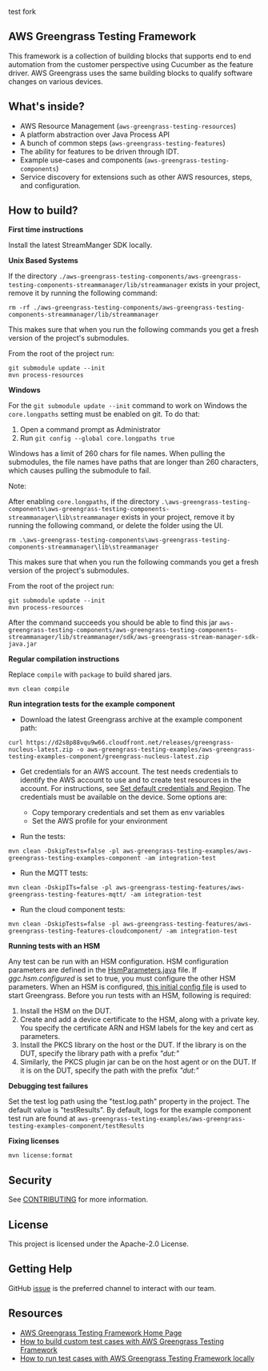 test fork
## AWS Greengrass Testing Framework

This framework is a collection of building blocks
that supports end to end automation from the customer
perspective using Cucumber as the feature driver. AWS Greengrass uses the same building
blocks to qualify software changes on various devices.

## What's inside?

- AWS Resource Management (`aws-greengrass-testing-resources`)
- A platform abstraction over Java Process API
- A bunch of common steps (`aws-greengrass-testing-features`)
- The ability for features to be driven through IDT.
- Example use-cases and components (`aws-greengrass-testing-components`)
- Service discovery for extensions such as other AWS resources, steps, and configuration.

## How to build?

__First time instructions__

Install the latest StreamManger SDK locally.


**Unix Based Systems**

If the directory `./aws-greengrass-testing-components/aws-greengrass-testing-components-streammanager/lib/streammanager` exists in your project, remove it by running the following command:

```
rm -rf ./aws-greengrass-testing-components/aws-greengrass-testing-components-streammanager/lib/streammanager
```

This makes sure that when you run the following commands you get a fresh version of the project's submodules.


From the root of the project run:

```
git submodule update --init
mvn process-resources
```

**Windows**

For the `git submodule update --init` command to work on Windows the `core.longpaths` setting
must be enabled on git. To do that:

1. Open a command prompt as Administrator
2. Run `git config --global core.longpaths true`

Windows has a limit of 260 chars for file names. When pulling the submodules,
the file names have paths that are longer than 260 characters, which causes pulling the submodule to fail.

Note:

After enabling `core.longpaths`, if the directory `.\aws-greengrass-testing-components\aws-greengrass-testing-components-streammanager\lib\streammanager`  exists in your project, remove it by running the following command, or delete the folder using the UI.

```
rm .\aws-greengrass-testing-components\aws-greengrass-testing-components-streammanager\lib\streammanager
```

This makes sure that when you run the following commands you get a fresh version of the project's submodules.

From the root of the project run:


```
git submodule update --init
mvn process-resources
```

After the command succeeds you should be able to find this jar
`aws-greengrass-testing-components/aws-greengrass-testing-components-streammanager/lib/streammanager/sdk/aws-greengrass-stream-manager-sdk-java.jar`


__Regular compilation instructions__

Replace `compile` with `package` to build shared jars.

```
mvn clean compile
```

__Run integration tests for the example component__

- Download the latest Greengrass archive at the example component path:
```
curl https://d2s8p88vqu9w66.cloudfront.net/releases/greengrass-nucleus-latest.zip -o aws-greengrass-testing-examples/aws-greengrass-testing-examples-component/greengrass-nucleus-latest.zip
```

- Get credentials for an AWS account. The test needs credentials to identify the AWS account to use and to create
  test resources in the account. For instructions, see [Set default credentials and Region](https://docs.aws.amazon.com/sdk-for-java/latest/developer-guide/setup.html#setup-credentials). The credentials must be available on the device. Some options are:
  - Copy temporary credentials and set them as env variables
  - Set the AWS profile for your environment

- Run the tests:
```
mvn clean -DskipTests=false -pl aws-greengrass-testing-examples/aws-greengrass-testing-examples-component -am integration-test
```

- Run the MQTT tests:
```
mvn clean -DskipITs=false -pl aws-greengrass-testing-features/aws-greengrass-testing-features-mqtt/ -am integration-test
```

- Run the cloud component tests:
```
mvn clean -DskipTests=false -pl aws-greengrass-testing-features/aws-greengrass-testing-features-cloudcomponent/ -am integration-test
```

__Running tests with an HSM__

Any test can be run with an HSM configuration. HSM configuration parameters are defined in the [HsmParameters.java](aws-greengrass-testing-features/aws-greengrass-testing-features-api/src/main/java/com/aws/greengrass/testing/modules/HsmParameters.java) file.
If *ggc.hsm.configured* is set to true, you must configure the other HSM parameters. When
an HSM is configured, [this initial config file](aws-greengrass-testing-features/aws-greengrass-testing-features-api/src/main/resources/nucleus/configs/basic_hsm_config.yaml) is used to start
Greengrass. Before you run tests with an HSM, following is required:
1. Install the HSM on the DUT.
2. Create and add a device certificate to the HSM, along with a private key. You specify the certificate ARN and
   HSM labels for the key and cert as parameters.
3. Install the PKCS library on the host or the DUT. If the library is on the DUT, specify the library
   path with a prefix *"dut:"*
4. Similarly, the PKCS plugin jar can be on the host agent or on the DUT. If it is on the DUT, specify the path
   with the prefix *"dut:"*

__Debugging test failures__

Set the test log path using the "test.log.path" property in the project. The default value is
"testResults". By default, logs for the example component test run are found at `aws-greengrass-testing-examples/aws-greengrass-testing-examples-component/testResults`

__Fixing licenses__

```
mvn license:format
```


## Security

See [CONTRIBUTING](CONTRIBUTING.md#security-issue-notifications) for more information.

## License

This project is licensed under the Apache-2.0 License.

## Getting Help
GitHub [issue](https://github.com/aws-greengrass/aws-greengrass-testing/issues) is the preferred channel to interact with our team.

## Resources

- [AWS Greengrass Testing Framework Home Page](https://github.com/aws-greengrass/aws-greengrass-testing/wiki/AWS-Greengrass-Testing-Framework-Home-Page)
- [How to build custom test cases with AWS Greengrass Testing Framework](https://github.com/aws-greengrass/aws-greengrass-testing/wiki/How-to-build-custom-test-cases-with-AWS-Greengrass-Testing-Framework)
- [How to run test cases with AWS Greengrass Testing Framework locally](https://github.com/aws-greengrass/aws-greengrass-testing/wiki/How-to-run-test-cases-with-AWS-Greengrass-Testing-Framework-locally)

